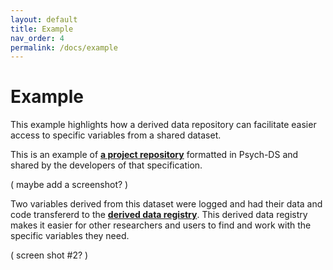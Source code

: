 ```yaml
---
layout: default
title: Example
nav_order: 4
permalink: /docs/example
---
```


# Example
This example highlights how a derived data repository can facilitate easier access to specific variables from a shared dataset.

This is an example of [**a project repository**](https://github.com/no-scientist-is-an-island/example-dataset/) formatted in Psych-DS and shared by the developers of that specification. 

( maybe add a screenshot? )

Two variables derived from this dataset were logged and had their data and code transfererd to the [**derived data registry**](https://github.com/no-scientist-is-an-island/example-derived-data-registry). This derived data registry makes it easier for other researchers and users to find and work with the specific variables they need.

( screen shot #2? )